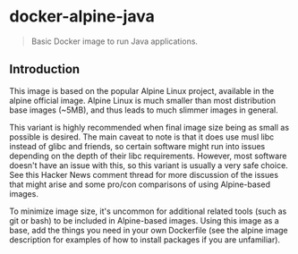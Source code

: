 # docker-alpine-java

 > Basic Docker image to run Java applications.

## Introduction

This image is based on the popular Alpine Linux project, available in the alpine official image. Alpine Linux is much smaller than most distribution base images (~5MB), and thus leads to much slimmer images in general.

This variant is highly recommended when final image size being as small as possible is desired. The main caveat to note is that it does use musl libc instead of glibc and friends, so certain software might run into issues depending on the depth of their libc requirements. However, most software doesn't have an issue with this, so this variant is usually a very safe choice. See this Hacker News comment thread for more discussion of the issues that might arise and some pro/con comparisons of using Alpine-based images.

To minimize image size, it's uncommon for additional related tools (such as git or bash) to be included in Alpine-based images. Using this image as a base, add the things you need in your own Dockerfile (see the alpine image description for examples of how to install packages if you are unfamiliar).